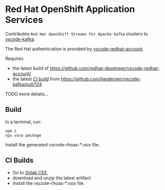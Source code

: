 # Red Hat OpenShift Application Services

Contributes `Red Hat OpenShift Streams For Apache Kafka` clusters to [vscode-kafka](https://marketplace.visualstudio.com/items?itemName=jeppeandersen.vscode-kafka).

The Red Hat authentication is provided by [vscode-redhat-account](https://github.com/redhat-developer/vscode-redhat-account).

Requires 
- the latest build of https://github.com/redhat-developer/vscode-redhat-account/
- the latest [CI build](https://github.com/jlandersen/vscode-kafka/actions/workflows/ci.yml) from https://github.com/jlandersen/vscode-kafka/pull/124

TODO more details...

## Build
In a terminal, run:
```
npm i
npx vsce package
```

Install the generated vscode-rhoas-*.vsix file.

## CI Builds
- Go to [Gitlab CEE](https://gitlab.cee.redhat.com/beaverama/vscode-rhoas/-/pipelines?page=1&scope=all&status=success&ref=main), 
- download and unzip the latest artifact
- Install the vscode-rhoas-*.vsix file.